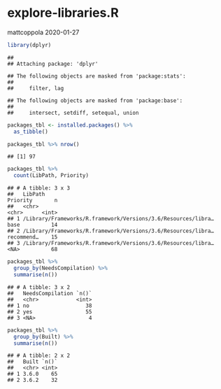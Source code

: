 explore-libraries.R
================
mattcoppola
2020-01-27

``` r
library(dplyr)
```

    ## 
    ## Attaching package: 'dplyr'

    ## The following objects are masked from 'package:stats':
    ## 
    ##     filter, lag

    ## The following objects are masked from 'package:base':
    ## 
    ##     intersect, setdiff, setequal, union

``` r
packages_tbl <- installed.packages() %>%
  as_tibble()

packages_tbl %>% nrow()
```

    ## [1] 97

``` r
packages_tbl %>%
  count(LibPath, Priority)
```

    ## # A tibble: 3 x 3
    ##   LibPath                                                       Priority       n
    ##   <chr>                                                         <chr>      <int>
    ## 1 /Library/Frameworks/R.framework/Versions/3.6/Resources/libra… base          14
    ## 2 /Library/Frameworks/R.framework/Versions/3.6/Resources/libra… recommend…    15
    ## 3 /Library/Frameworks/R.framework/Versions/3.6/Resources/libra… <NA>          68

``` r
packages_tbl %>%
  group_by(NeedsCompilation) %>%
  summarise(n())
```

    ## # A tibble: 3 x 2
    ##   NeedsCompilation `n()`
    ##   <chr>            <int>
    ## 1 no                  38
    ## 2 yes                 55
    ## 3 <NA>                 4

``` r
packages_tbl %>%
  group_by(Built) %>%
  summarise(n())
```

    ## # A tibble: 2 x 2
    ##   Built `n()`
    ##   <chr> <int>
    ## 1 3.6.0    65
    ## 2 3.6.2    32
